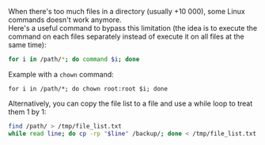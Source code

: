 When there's too much files in a directory (usually +10 000), some Linux commands doesn't work anymore.  
Here's a useful command to bypass this limitation (the idea is to execute the command on each files separately instead of execute it on all files at the same time):

```bash
for i in /path/*; do command $i; done
```

Example with a `chown` command:

```bahs
for i in /path/*; do chown root:root $i; done
```

Alternatively, you can copy the file list to a file and use a while loop to treat them 1 by 1:

```bash
find /path/ > /tmp/file_list.txt
while read line; do cp -rp "$line" /backup/; done < /tmp/file_list.txt
```
